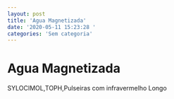 ```yaml
---
layout: post
title: 'Agua Magnetizada'
date: '2020-05-11 15:23:28 '
categories: 'Sem categoria'
---
```


# Agua Magnetizada

SYLOCIMOL,TOPH,Pulseiras com infravermelho Longo
